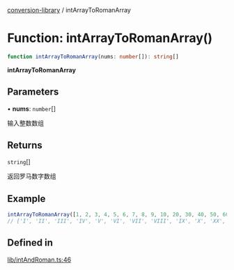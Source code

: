 [conversion-library](../globals.md) / intArrayToRomanArray

# Function: intArrayToRomanArray()

```ts
function intArrayToRomanArray(nums: number[]): string[]
```

**intArrayToRomanArray**

<Badge type="tip" text="version: v0.0.11+" />

## Parameters

• **nums**: `number`[]

输入整数数组

## Returns

`string`[]

返回罗马数字数组

## Example

```ts
intArrayToRomanArray([1, 2, 3, 4, 5, 6, 7, 8, 9, 10, 20, 30, 40, 50, 60, 70, 80, 90, 100, 200, 300, 400, 500, 600, 700, 800, 900, 1000, 2000])
// ['I', 'II', 'III', 'IV', 'V', 'VI', 'VII', 'VIII', 'IX', 'X', 'XX', 'XXX', 'XL', 'L', 'LX', 'LXX', 'LXXX', 'XC', 'C', 'CC', 'CCC', 'CD', 'D', 'DC', 'DCC', 'DCCC', 'CM', 'M', 'MM']
```

## Defined in

[lib/intAndRoman.ts:46](https://github.com/fxss5201/conversion-library/blob/main/lib/intAndRoman.ts#L46)
